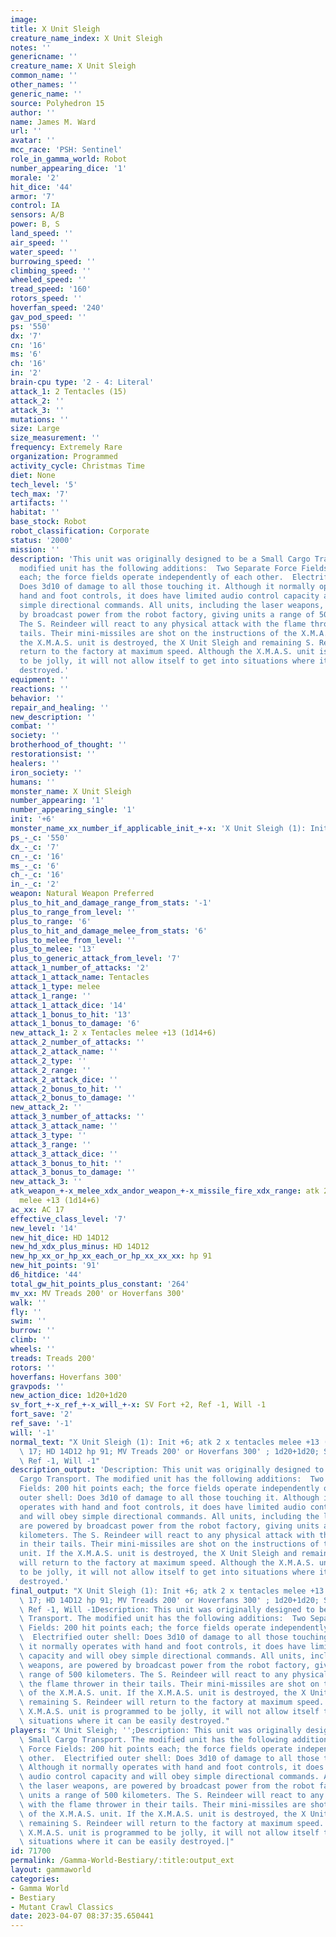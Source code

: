 ```yaml
---
image:
title: X Unit Sleigh
creature_name_index: X Unit Sleigh
notes: ''
genericname: ''
creature_name: X Unit Sleigh
common_name: ''
other_names: ''
generic_name: ''
source: Polyhedron 15
author: ''
name: James M. Ward
url: ''
avatar: ''
mcc_race: 'PSH: Sentinel'
role_in_gamma_world: Robot
number_appearing_dice: '1'
morale: '2'
hit_dice: '44'
armor: '7'
control: IA
sensors: A/B
power: B, S
land_speed: ''
air_speed: ''
water_speed: ''
burrowing_speed: ''
climbing_speed: ''
wheeled_speed: ''
tread_speed: '160'
rotors_speed: ''
hoverfan_speed: '240'
gav_pod_speed: ''
ps: '550'
dx: '7'
cn: '16'
ms: '6'
ch: '16'
in: '2'
brain-cpu type: '2 - 4: Literal'
attack_1: 2 Tentacles (15)
attack_2: ''
attack_3: ''
mutations: ''
size: Large
size_measurement: ''
frequency: Extremely Rare
organization: Programmed
activity_cycle: Christmas Time
diet: None
tech_level: '5'
tech_max: '7'
artifacts: ''
habitat: ''
base_stock: Robot
robot_classification: Corporate
status: '2000'
mission: ''
description: 'This unit was originally designed to be a Small Cargo Transport. The
  modified unit has the following additions:  Two Separate Force Fields: 200 hit points
  each; the force fields operate independently of each other.  Electrified outer shell:
  Does 3d10 of damage to all those touching it. Although it normally operates with
  hand and foot controls, it does have limited audio control capacity and will obey
  simple directional commands. All units, including the laser weapons, are powered
  by broadcast power from the robot factory, giving units a range of 500 kilometers.
  The S. Reindeer will react to any physical attack with the flame thrower in their
  tails. Their mini-missiles are shot on the instructions of the X.M.A.S. unit. If
  the X.M.A.S. unit is destroyed, the X Unit Sleigh and remaining S. Reindeer will
  return to the factory at maximum speed. Although the X.M.A.S. unit is programmed
  to be jolly, it will not allow itself to get into situations where it can be easily
  destroyed.'
equipment: ''
reactions: ''
behavior: ''
repair_and_healing: ''
new_description: ''
combat: ''
society: ''
brotherhood_of_thought: ''
restorationsist: ''
healers: ''
iron_society: ''
humans: ''
monster_name: X Unit Sleigh
number_appearing: '1'
number_appearing_single: '1'
init: '+6'
monster_name_xx_number_if_applicable_init_+-x: 'X Unit Sleigh (1): Init +6'
ps_-_c: '550'
dx_-_c: '7'
cn_-_c: '16'
ms_-_c: '6'
ch_-_c: '16'
in_-_c: '2'
weapon: Natural Weapon Preferred
plus_to_hit_and_damage_range_from_stats: '-1'
plus_to_range_from_level: ''
plus_to_range: '6'
plus_to_hit_and_damage_melee_from_stats: '6'
plus_to_melee_from_level: ''
plus_to_melee: '13'
plus_to_generic_attack_from_level: '7'
attack_1_number_of_attacks: '2'
attack_1_attack_name: Tentacles
attack_1_type: melee
attack_1_range: ''
attack_1_attack_dice: '14'
attack_1_bonus_to_hit: '13'
attack_1_bonus_to_damage: '6'
new_attack_1: 2 x Tentacles melee +13 (1d14+6)
attack_2_number_of_attacks: ''
attack_2_attack_name: ''
attack_2_type: ''
attack_2_range: ''
attack_2_attack_dice: ''
attack_2_bonus_to_hit: ''
attack_2_bonus_to_damage: ''
new_attack_2: ''
attack_3_number_of_attacks: ''
attack_3_attack_name: ''
attack_3_type: ''
attack_3_range: ''
attack_3_attack_dice: ''
attack_3_bonus_to_hit: ''
attack_3_bonus_to_damage: ''
new_attack_3: ''
atk_weapon_+-x_melee_xdx_andor_weapon_+-x_missile_fire_xdx_range: atk 2 x tentacles
  melee +13 (1d14+6)
ac_xx: AC 17
effective_class_level: '7'
new_level: '14'
new_hit_dice: HD 14D12
new_hd_xdx_plus_minus: HD 14D12
new_hp_xx_or_hp_xx_each_or_hp_xx_xx_xx: hp 91
new_hit_points: '91'
d6_hitdice: '44'
total_gw_hit_points_plus_constant: '264'
mv_xx: MV Treads 200' or Hoverfans 300'
walk: ''
fly: ''
swim: ''
burrow: ''
climb: ''
wheels: ''
treads: Treads 200'
rotors: ''
hoverfans: Hoverfans 300'
gravpods: ''
new_action_dice: 1d20+1d20
sv_fort_+-x_ref_+-x_will_+-x: SV Fort +2, Ref -1, Will -1
fort_save: '2'
ref_save: '-1'
will: '-1'
normal_text: "X Unit Sleigh (1): Init +6; atk 2 x tentacles melee +13 (1d14+6); AC\
  \ 17; HD 14D12 hp 91; MV Treads 200' or Hoverfans 300' ; 1d20+1d20; SV Fort +2,\
  \ Ref -1, Will -1"
description_output: 'Description: This unit was originally designed to be a Small
  Cargo Transport. The modified unit has the following additions:  Two Separate Force
  Fields: 200 hit points each; the force fields operate independently of each other.  Electrified
  outer shell: Does 3d10 of damage to all those touching it. Although it normally
  operates with hand and foot controls, it does have limited audio control capacity
  and will obey simple directional commands. All units, including the laser weapons,
  are powered by broadcast power from the robot factory, giving units a range of 500
  kilometers. The S. Reindeer will react to any physical attack with the flame thrower
  in their tails. Their mini-missiles are shot on the instructions of the X.M.A.S.
  unit. If the X.M.A.S. unit is destroyed, the X Unit Sleigh and remaining S. Reindeer
  will return to the factory at maximum speed. Although the X.M.A.S. unit is programmed
  to be jolly, it will not allow itself to get into situations where it can be easily
  destroyed.'
final_output: "X Unit Sleigh (1): Init +6; atk 2 x tentacles melee +13 (1d14+6); AC\
  \ 17; HD 14D12 hp 91; MV Treads 200' or Hoverfans 300' ; 1d20+1d20; SV Fort +2,\
  \ Ref -1, Will -1Description: This unit was originally designed to be a Small Cargo\
  \ Transport. The modified unit has the following additions:  Two Separate Force\
  \ Fields: 200 hit points each; the force fields operate independently of each other.\
  \  Electrified outer shell: Does 3d10 of damage to all those touching it. Although\
  \ it normally operates with hand and foot controls, it does have limited audio control\
  \ capacity and will obey simple directional commands. All units, including the laser\
  \ weapons, are powered by broadcast power from the robot factory, giving units a\
  \ range of 500 kilometers. The S. Reindeer will react to any physical attack with\
  \ the flame thrower in their tails. Their mini-missiles are shot on the instructions\
  \ of the X.M.A.S. unit. If the X.M.A.S. unit is destroyed, the X Unit Sleigh and\
  \ remaining S. Reindeer will return to the factory at maximum speed. Although the\
  \ X.M.A.S. unit is programmed to be jolly, it will not allow itself to get into\
  \ situations where it can be easily destroyed."
players: "X Unit Sleigh; '';Description: This unit was originally designed to be a\
  \ Small Cargo Transport. The modified unit has the following additions:  Two Separate\
  \ Force Fields: 200 hit points each; the force fields operate independently of each\
  \ other.  Electrified outer shell: Does 3d10 of damage to all those touching it.\
  \ Although it normally operates with hand and foot controls, it does have limited\
  \ audio control capacity and will obey simple directional commands. All units, including\
  \ the laser weapons, are powered by broadcast power from the robot factory, giving\
  \ units a range of 500 kilometers. The S. Reindeer will react to any physical attack\
  \ with the flame thrower in their tails. Their mini-missiles are shot on the instructions\
  \ of the X.M.A.S. unit. If the X.M.A.S. unit is destroyed, the X Unit Sleigh and\
  \ remaining S. Reindeer will return to the factory at maximum speed. Although the\
  \ X.M.A.S. unit is programmed to be jolly, it will not allow itself to get into\
  \ situations where it can be easily destroyed.|"
id: 71700
permalink: /Gamma-World-Bestiary/:title:output_ext
layout: gammaworld
categories:
- Gamma World
- Bestiary
- Mutant Crawl Classics
date: 2023-04-07 08:37:35.650441
---
```

